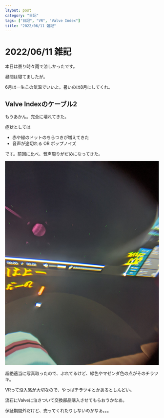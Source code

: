 ```yaml
---
layout: post
category: "日記"
tags: ["日記", "VR", "Valve Index"]
title: "2022/06/11 雑記"
---
```

# 2022/06/11 雑記
本日は曇り時々雨で涼しかったです。

昼間は寝てましたが。

6月は一生この気温でいいよ。暑いのは8月にしてくれ。

## Valve Indexのケーブル2
もうあかん。完全に壊れてきた。

症状としては

- 赤や緑のドットのちらつきが増えてきた
- 音声が途切れる OR ポップノイズ

です。前回に比べ、音声周りがだめになってきた。

![Noise](/assets/img/2022/06/11/FU9VnLhVEAEyJdV-orig.jpg)

超絶適当に写真取ったので、ぶれてるけど、緑色やマゼンダ色の点がそのチラツキ。

VRって没入感が大切なので、やっぱチラツキとかあるとしんどい。

流石にValveに泣きついて交換部品購入させてもらおうかなあ。

保証期間外だけど、売ってくれたりしないのかなぁ。。。